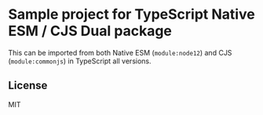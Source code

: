 # Sample project for TypeScript Native ESM / CJS Dual package

This can be imported from both Native ESM (`module:node12`) and CJS (`module:commonjs`) in TypeScript all versions.

## License

MIT
